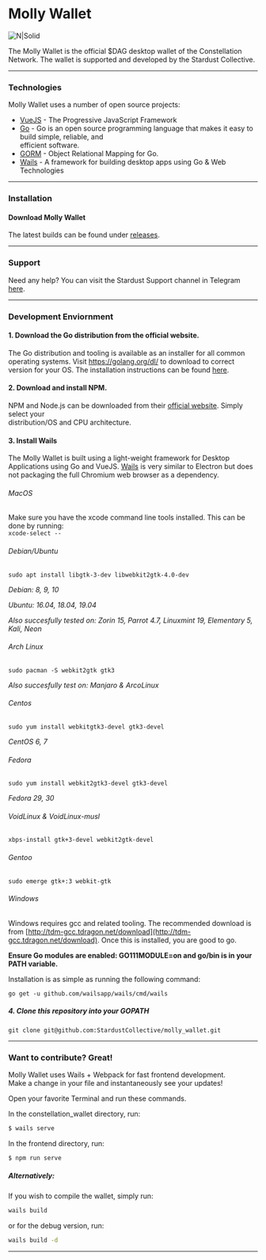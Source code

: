 # Molly Wallet  
  
![N|Solid](https://i.ibb.co/qRK8Cj9/mollywallet.png)
  
The Molly Wallet is the official $DAG desktop wallet of the Constellation Network. The wallet is supported and developed by the Stardust Collective.
  
---  

### Technologies  
  
Molly Wallet uses a number of open source projects:  
  
* [VueJS](https://vuejs.org) - The Progressive JavaScript Framework  
* [Go](https://golang.org) - Go is an open source programming language that makes it easy to build simple, reliable, and  
efficient software.  
* [GORM](https://gorm.io) - Object Relational Mapping for Go.  
* [Wails](https://wails.app/) - A framework for building desktop apps using Go & Web Technologies  

---    

### Installation  
  
#### Download Molly Wallet  
The latest builds can be found under [releases](https://github.com/StardustCollective/molly_wallet/releases).  
  
---  
  
### Support
Need any help? You can visit the Stardust Support channel in Telegram [here](https://t.me/StardustSupport).

---  

### Development Enviornment  
  
#### 1. Download the Go distribution from the official website.  
  
The Go distribution and tooling is available as an installer for all common operating systems. Visit <https://golang.org/dl/> to download to correct version for your OS. The installation instructions can be found
[here](https://golang.org/doc/install).  
  
#### 2. Download and install NPM.  
  
NPM and Node.js can be downloaded from their [official website](https://nodejs.org/en/download/). Simply select your  
distribution/OS and CPU architecture.  
  
#### 3. Install Wails  
  
The Molly Wallet is built using a light-weight framework for Desktop Applications using Go and VueJS. [Wails](https://github.com/wailsapp/wails) is very similar to Electron but does not packaging the full Chromium web browser as a dependency.  
  
  
###### MacOS  
  
Make sure you have the xcode command line tools installed. This can be done by running:  
`xcode-select --`  
  

###### Debian/Ubuntu  
  
`sudo apt install libgtk-3-dev libwebkit2gtk-4.0-dev`  
  
_Debian: 8, 9, 10_  
  
_Ubuntu: 16.04, 18.04, 19.04_  
  
_Also succesfully tested on: Zorin 15, Parrot 4.7, Linuxmint 19, Elementary 5, Kali, Neon_  
  
###### Arch Linux  
  
`sudo pacman -S webkit2gtk gtk3`  
  
_Also succesfully test on: Manjaro & ArcoLinux_  
  
###### Centos  
  
`sudo yum install webkitgtk3-devel gtk3-devel`  
  
_CentOS 6, 7_  
  
###### Fedora  
  
`sudo yum install webkit2gtk3-devel gtk3-devel`  
  
_Fedora 29, 30_  
  
###### VoidLinux & VoidLinux-musl  
  
`xbps-install gtk+3-devel webkit2gtk-devel`  
  
###### Gentoo  
  
`sudo emerge gtk+:3 webkit-gtk`  
  
###### Windows  
  
Windows requires gcc and related tooling. The recommended download is from [http://tdm-gcc.tdragon.net/download](http://tdm-gcc.tdragon.net/download). Once this is installed, you are good to go.  
  

  
**Ensure Go modules are enabled: GO111MODULE=on and go/bin is in your PATH variable.**  
  
Installation is as simple as running the following command:  
  
`go get -u github.com/wailsapp/wails/cmd/wails`  
  
  
##### 4. Clone this repository into your GOPATH  
  
`git clone git@github.com:StardustCollective/molly_wallet.git`  

---

### Want to contribute? Great!  
  
  
Molly Wallet uses Wails + Webpack for fast frontend development.  
Make a change in your file and instantaneously see your updates!  
  
Open your favorite Terminal and run these commands.  
  
In the constellation_wallet directory, run:  
```sh  
$ wails serve  
```  
  
In the frontend directory, run:  
```sh  
$ npm run serve  
```  
  
##### Alternatively:  
If you wish to compile the wallet, simply run:  
```sh  
wails build  
```  
or for the debug version, run:  
```sh  
wails build -d  
```  

---
